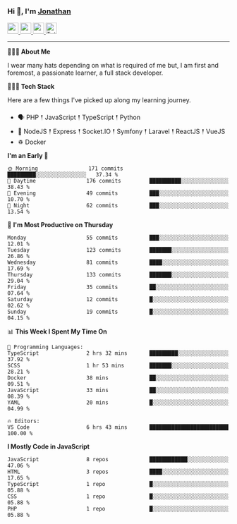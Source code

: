 ### Hi 👋, I'm [Jonathan](https://jonathan-d.ch) 

<p>
  <a href="https://www.twitter.com/redkill2108">
    <img src="https://img.shields.io/badge/twitter-%231DA1F2.svg?&style=for-the-badge&logo=twitter&logoColor=white" height=25>
  </a>
  <a href="https://www.linkedin.com/in/jdebetaz">
    <img src="https://img.shields.io/badge/linkedin-%230077B5.svg?&style=for-the-badge&logo=linkedin&logoColor=white" height=25>
  </a>
  <a href="https://www.instagram.com/jdebetaz/">
    <img src="https://img.shields.io/badge/instagram-%23E4405F.svg?&style=for-the-badge&logo=instagram&logoColor=white" height=25>
  </a>
  <a href="https://wakatime.com/@5c95ead1-71ee-4ecc-9a32-6c2b293dd432">
    <img src="https://wakatime.com/badge/user/5c95ead1-71ee-4ecc-9a32-6c2b293dd432.svg?style=for-the-badge" height=25 alt="Total time coded since Aug 23 2019" />
  </a>
</p>

-------

**🙋🏻‍♂️ About Me** 

<p>I wear many hats depending on what is required of me but, I am first and foremost, a passionate learner, a full stack developer.</p>

**👨🏻‍💻 Tech Stack** 

<p>Here are a few things I've picked up along my learning journey.</p>

- 🗣 PHP 𒑰 JavaScript 𒑰 TypeScript 𒑰 Python
- 🎒 NodeJS 𒑰 Express 𒑰 Socket.IO 𒑰 Symfony 𒑰 Laravel 𒑰 ReactJS 𒑰 VueJS
- ♽ Docker

<!--START_SECTION:waka-->
**I'm an Early 🐤** 

```text
🌞 Morning                171 commits         █████████░░░░░░░░░░░░░░░░   37.34 % 
🌆 Daytime                176 commits         ██████████░░░░░░░░░░░░░░░   38.43 % 
🌃 Evening                49 commits          ███░░░░░░░░░░░░░░░░░░░░░░   10.70 % 
🌙 Night                  62 commits          ███░░░░░░░░░░░░░░░░░░░░░░   13.54 % 
```
📅 **I'm Most Productive on Thursday** 

```text
Monday                   55 commits          ███░░░░░░░░░░░░░░░░░░░░░░   12.01 % 
Tuesday                  123 commits         ███████░░░░░░░░░░░░░░░░░░   26.86 % 
Wednesday                81 commits          ████░░░░░░░░░░░░░░░░░░░░░   17.69 % 
Thursday                 133 commits         ███████░░░░░░░░░░░░░░░░░░   29.04 % 
Friday                   35 commits          ██░░░░░░░░░░░░░░░░░░░░░░░   07.64 % 
Saturday                 12 commits          █░░░░░░░░░░░░░░░░░░░░░░░░   02.62 % 
Sunday                   19 commits          █░░░░░░░░░░░░░░░░░░░░░░░░   04.15 % 
```


📊 **This Week I Spent My Time On** 

```text
💬 Programming Languages: 
TypeScript               2 hrs 32 mins       █████████░░░░░░░░░░░░░░░░   37.92 % 
SCSS                     1 hr 53 mins        ███████░░░░░░░░░░░░░░░░░░   28.21 % 
Docker                   38 mins             ██░░░░░░░░░░░░░░░░░░░░░░░   09.51 % 
JavaScript               33 mins             ██░░░░░░░░░░░░░░░░░░░░░░░   08.39 % 
YAML                     20 mins             █░░░░░░░░░░░░░░░░░░░░░░░░   04.99 % 

🔥 Editors: 
VS Code                  6 hrs 43 mins       █████████████████████████   100.00 % 
```

**I Mostly Code in JavaScript** 

```text
JavaScript               8 repos             ████████████░░░░░░░░░░░░░   47.06 % 
HTML                     3 repos             ████░░░░░░░░░░░░░░░░░░░░░   17.65 % 
TypeScript               1 repo              █░░░░░░░░░░░░░░░░░░░░░░░░   05.88 % 
CSS                      1 repo              █░░░░░░░░░░░░░░░░░░░░░░░░   05.88 % 
PHP                      1 repo              █░░░░░░░░░░░░░░░░░░░░░░░░   05.88 % 
```




<!--END_SECTION:waka-->
